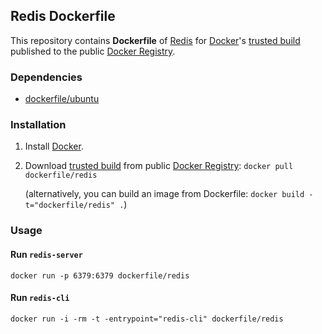 ## Redis Dockerfile


This repository contains **Dockerfile** of [Redis](http://redis.io/) for [Docker](https://www.docker.io/)'s [trusted build](https://index.docker.io/u/dockerfile/redis/) published to the public [Docker Registry](https://index.docker.io/).


### Dependencies

* [dockerfile/ubuntu](https://github.com/dockerfile/ubuntu)


### Installation

1. Install [Docker](https://www.docker.io/).

2. Download [trusted build](https://index.docker.io/u/dockerfile/redis/) from public [Docker Registry](https://index.docker.io/): `docker pull dockerfile/redis`

   (alternatively, you can build an image from Dockerfile: `docker build -t="dockerfile/redis" .`)


### Usage

#### Run `redis-server`

    docker run -p 6379:6379 dockerfile/redis

#### Run `redis-cli`

    docker run -i -rm -t -entrypoint="redis-cli" dockerfile/redis
